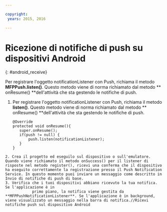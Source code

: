 ```yaml
---

copyright:
 years: 2015, 2016

---
```


# Ricezione di notifiche di push su dispositivi Android
{: #android_receive}

Per registrare l'oggetto  notificationListener con Push, richiama il metodo **MFPPush.listen()**. Questo metodo viene di norma
                            richiamato dal metodo ** onResume() **dell'attività che
                            sta gestendo le notifiche di push.

1. Per registrare l'oggetto  notificationListener con Push, richiama il metodo **listen()**. Questo metodo viene di norma
                            richiamato dal metodo ** onResume() **dell'attività che
                            sta gestendo le notifiche di push.

	```
	@Override
	protected void onResume(){
	   super.onResume();
	   if(push != null) {
	       push.listen(notificationListener);
	   }
	}
```
2. Crea il progetto ed eseguilo sul dispositivo o sull'emulatore. Quando viene richiamato il metodo onSuccess() per il listener di risposte nel metodo register(), ricevi una conferma che il dispositivo ha eseguito correttamente la registrazione presso il Push Notification Service. In questo momento puoi inviare un messaggio come descritto in Invio di notifiche di push di base.
3. Verifica che i tuoi dispositivi abbiano ricevuto la tua notifica. Se l'applicazione è in
            primo piano, la notifica viene gestita da **MFPPushNotificationListener**. Se l'applicazione è in background, viene visualizzato un messaggio nella barra di notifica.//Ricevi notifiche push sul dispositivo Android
